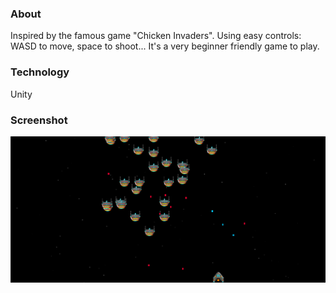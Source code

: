 ### About
Inspired by the famous game "Chicken Invaders".
Using easy controls: WASD to move, space to shoot... It's a very beginner friendly game to play.

### Technology
Unity

### Screenshot
![game](https://github.com/ninhpm95/SpaceshipInvaders/blob/master/SpaceshipInvaders.png?raw=true)
